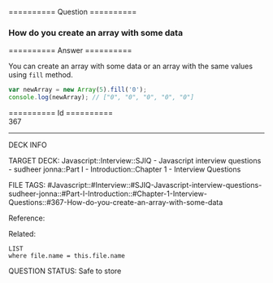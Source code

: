 ========== Question ==========  

### How do you create an array with some data  

========== Answer ==========  

You can create an array with some data or an array with the same values using
`fill` method.

```javascript
var newArray = new Array(5).fill('0');
console.log(newArray); // ["0", "0", "0", "0", "0"]
```

========== Id ==========  
367

---

DECK INFO

TARGET DECK: Javascript::Interview::SJIQ - Javascript interview questions - sudheer jonna::Part I - Introduction::Chapter 1 - Interview Questions

FILE TAGS: #Javascript::#Interview::#SJIQ-Javascript-interview-questions-sudheer-jonna::#Part-I-Introduction::#Chapter-1-Interview-Questions::#367-How-do-you-create-an-array-with-some-data

Reference:

Related:

```dataview
LIST
where file.name = this.file.name
```

QUESTION STATUS: Safe to store
